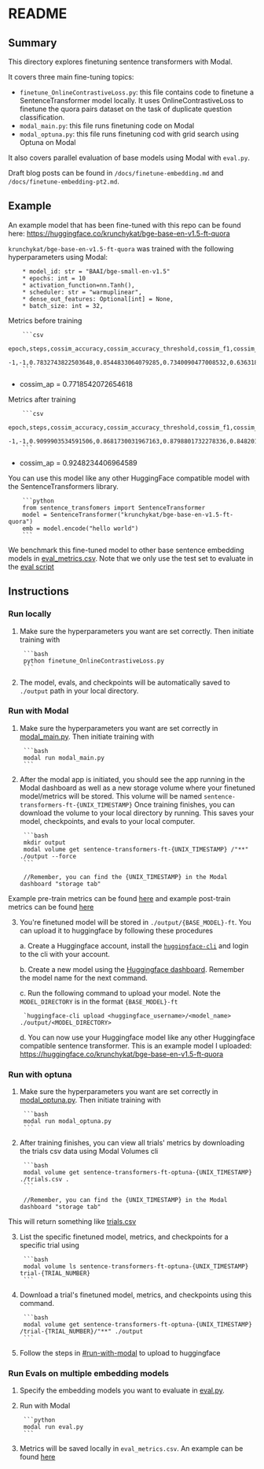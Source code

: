 # README

## Summary

This directory explores finetuning sentence transformers with Modal.

It covers three main fine-tuning topics:

* `finetune_OnlineContrastiveLoss.py`: this file contains code to finetune a SentenceTransformer model locally. It uses OnlineContrastiveLoss to finetune the quora pairs dataset on the task of duplicate question classification.
* `modal_main.py`: this file runs finetuning code on Modal
* `modal_optuna.py`: this file runs finetuning cod with grid search using Optuna on Modal

It also covers parallel evaluation of base models using Modal with `eval.py`.

Draft blog posts can be found in `/docs/finetune-embedding.md` and `/docs/finetune-embedding-pt2.md`.

## Example

An example model that has been fine-tuned with this repo can be found here: <https://huggingface.co/krunchykat/bge-base-en-v1.5-ft-quora>

`krunchykat/bge-base-en-v1.5-ft-quora` was trained with the following hyperparameters using Modal:

        * model_id: str = "BAAI/bge-small-en-v1.5"
        * epochs: int = 10
        * activation_function=nn.Tanh(),
        * scheduler: str = "warmuplinear",
        * dense_out_features: Optional[int] = None,
        * batch_size: int = 32,

Metrics before training

        ```csv
        epoch,steps,cossim_accuracy,cossim_accuracy_threshold,cossim_f1,cossim_precision,cossim_recall,cossim_f1_threshold,cossim_ap,manhattan_accuracy,manhattan_accuracy_threshold,manhattan_f1,manhattan_precision,manhattan_recall,manhattan_f1_threshold,manhattan_ap,euclidean_accuracy,euclidean_accuracy_threshold,euclidean_f1,euclidean_precision,euclidean_recall,euclidean_f1_threshold,euclidean_ap,dot_accuracy,dot_accuracy_threshold,dot_f1,dot_precision,dot_recall,dot_f1_threshold,dot_ap
        -1,-1,0.7832743822503648,0.8544833064079285,0.7340090477008532,0.63631850675139,0.8671357055878771,0.8132455348968506,0.7718542072654618,0.7833733211308714,11.693254470825195,0.7333426926856661,0.6268420294724716,0.8834393180895684,13.734819412231445,0.7718763407421714,0.7832743822503648,0.5394750833511353,0.7340090477008532,0.63631850675139,0.8671357055878771,0.6111537218093872,0.7719264054777693,0.7832743822503648,0.8544832468032837,0.7340090477008532,0.63631850675139,0.8671357055878771,0.8132455348968506,0.7718060771210138
        ```

* cossim_ap = 0.7718542072654618

Metrics after training

        ```csv
        epoch,steps,cossim_accuracy,cossim_accuracy_threshold,cossim_f1,cossim_precision,cossim_recall,cossim_f1_threshold,cossim_ap,manhattan_accuracy,manhattan_accuracy_threshold,manhattan_f1,manhattan_precision,manhattan_recall,manhattan_f1_threshold,manhattan_ap,euclidean_accuracy,euclidean_accuracy_threshold,euclidean_f1,euclidean_precision,euclidean_recall,euclidean_f1_threshold,euclidean_ap,dot_accuracy,dot_accuracy_threshold,dot_f1,dot_precision,dot_recall,dot_f1_threshold,dot_ap
        -1,-1,0.9099903534591506,0.8681730031967163,0.8798801732278336,0.8482013936844749,0.9140170477607902,0.852232813835144,0.9248234406964589,0.9101387617799105,11.39983081817627,0.8795641740709514,0.8446686596910812,0.9174671898254634,12.09014892578125,0.9248780629159912,0.9099903534591506,0.5134725570678711,0.8798801732278336,0.8482013936844749,0.9140170477607902,0.5436307787895203,0.9249197879998878,0.9099903534591506,0.8681729435920715,0.8798801732278336,0.8482013936844749,0.9140170477607902,0.852232813835144,0.9247845722254051
        ```

* cossim_ap = 0.9248234406964589

You can use this model like any other HuggingFace compatible model with the SentenceTransformers library.

        ```python
        from sentence_transfomers import SentenceTransformer
        model = SentenceTransformer("krunchykat/bge-base-en-v1.5-ft-quora")
        emb = model.encode("hello world")
        ```

We benchmark this fine-tuned model to other base sentence embedding models in [eval_metrics.csv](./examples/eval_metrics.csv).
Note that we only use the test set to evaluate in the [eval script](./eval.py)

## Instructions

### Run locally 

1. Make sure the hyperparameters you want are set correctly. Then initiate training with

        ```bash
        python finetune_OnlineContrastiveLoss.py
        ```

2. The model, evals, and checkpoints will be automatically saved to `./output` path in your local directory.

### Run with Modal 

1. Make sure the hyperparameters you want are set correctly in [modal_main.py](./modal_main.py). Then initiate training with

        ```bash
        modal run modal_main.py
        ```

2. After the modal app is initiated, you should see the app running in the Modal dashboard as well as a new storage volume where your finetuned model/metrics will be stored. This volume will be named `sentence-transformers-ft-{UNIX_TIMESTAMP}` Once training finishes, you can download the volume to your local directory by running. This saves your model, checkpoints, and evals to your local computer.

        ```bash
        mkdir output
        modal volume get sentence-transformers-ft-{UNIX_TIMESTAMP} /"**" ./output --force
        ```

        //Remember, you can find the {UNIX_TIMESTAMP} in the Modal dashboard "storage tab"

Example pre-train metrics can be found [here](./examples/binary_classification_evaluation_pre_train_results.csv) and example post-train metrics can be found [here](./examples/binary_classification_evaluation_post_train_results.csv)

3. You're finetuned model will be stored in `./output/{BASE_MODEL}-ft`. You can upload it to huggingface by following these procedures

    a. Create a Huggingface account, install the [`huggingface-cli`](https://huggingface.co/docs/huggingface_hub/guides/cli) and login to the cli with your account.

    b. Create a new model using the [Huggingface dashboard](https://huggingface.co/new). Remember the model name for the next command.

    c. Run the following command to upload your model. Note the `MODEL_DIRECTORY` is in the format `{BASE_MODEL}-ft`

        `huggingface-cli upload <huggingface_username>/<model_name> ./output/<MODEL_DIRECTORY> 

    d. You can now use your Huggingface model like any other Huggingface compatible sentence transformer. This is an example model I uploaded: <https://huggingface.co/krunchykat/bge-base-en-v1.5-ft-quora>

### Run with optuna 

1. Make sure the hyperparameters you want are set correctly in [modal_optuna.py](./modal_optuna.py). Then initiate training with

        ```bash
        modal run modal_optuna.py
        ```
2. After training finishes, you can view all trials' metrics by downloading the trials csv data using Modal Volumes cli

        ```bash
        modal volume get sentence-transformers-ft-optuna-{UNIX_TIMESTAMP} ./trials.csv . 
        ```

        //Remember, you can find the {UNIX_TIMESTAMP} in the Modal dashboard "storage tab"

This will return something like [trials.csv](./examples/trials.csv)

3. List the specific finetuned model, metrics, and checkpoints for a specific trial using

        ```bash
        modal volume ls sentence-transformers-ft-optuna-{UNIX_TIMESTAMP} trial-{TRIAL_NUMBER}
        ```

4. Download a trial's finetuned model, metrics, and checkpoints using this command.

        ```bash
        modal volume get sentence-transformers-ft-optuna-{UNIX_TIMESTAMP} /trial-{TRIAL_NUMBER}/"**" ./output
        ```

5. Follow the steps in [#run-with-modal](#run-with-modal) to upload to huggingface

### Run Evals on multiple embedding models

1. Specify the embedding models you want to evaluate in [eval.py](./eval.py).

2. Run with Modal

        ```python
        modal run eval.py
        ```

3. Metrics will be saved locally in `eval_metrics.csv`. An example can be found [here](./examples/eval_metrics.csv)